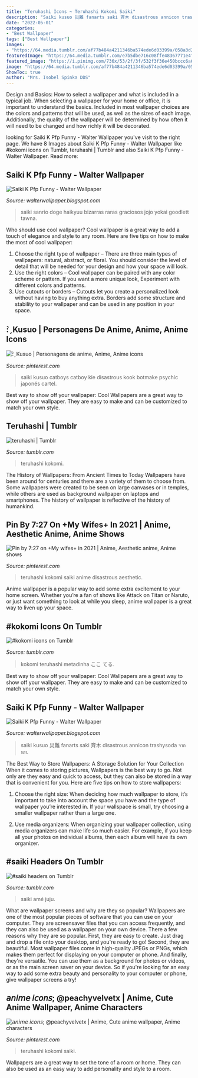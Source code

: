 ```yaml
---
title: "Teruhashi Icons ~ Teruhashi Kokomi Saiki"
description: "Saiki kusuo 災難 fanarts saki 斉木 disastrous annicon trashysoda จาก นท"
date: "2022-05-01"
categories:
- "Best Wallpaper"
tags: ["Best Wallpaper"]
images:
- "https://64.media.tumblr.com/af77b484a4211346ba574ede6d03399a/058a3d24a2d85c3d-e5/s2048x3072/88999a9bd5308cf33a3b4fe1b8ad66cc42cd028c.jpg"
featuredImage: "https://64.media.tumblr.com/e7b5dbe716c08ffe48367771e4fa985a/7e73f8d5821e2e49-1f/s500x750/d000fb31f861e1e4a03f4004bcfe3f8e2b6185a0.jpg"
featured_image: "https://i.pinimg.com/736x/53/2f/3f/532f3f36e450bccc6a6d66221ae7b50a.jpg"
image: "https://64.media.tumblr.com/af77b484a4211346ba574ede6d03399a/058a3d24a2d85c3d-e5/s2048x3072/88999a9bd5308cf33a3b4fe1b8ad66cc42cd028c.jpg"
ShowToc: true
author: "Mrs. Isobel Spinka DDS"
---
```



Design and Basics: How to select a wallpaper and what is included in a typical job.
When selecting a wallpaper for your home or office, it is important to understand the basics. Included in most wallpaper choices are the colors and patterns that will be used, as well as the sizes of each image. Additionally, the quality of the wallpaper will be determined by how often it will need to be changed and how richly it will be decorated.

	

		
looking for Saiki K Pfp Funny - Walter Wallpaper you've visit to the right page. We have 8 Images about Saiki K Pfp Funny - Walter Wallpaper like #kokomi icons on Tumblr, teruhashi | Tumblr and also Saiki K Pfp Funny - Walter Wallpaper. Read more:
		
    
## Saiki K Pfp Funny - Walter Wallpaper

<img loading=lazy src="https://i.pinimg.com/474x/36/09/06/360906415bc2bf7c7248cebb12fc95d7.jpg" onerror="this.onerror=null;this.src='https://tse1.mm.bing.net/th?id=OIP.-Ef41pgCgtrJ3O7M6yK6mwAAAA&amp;pid=15.1';" alt="Saiki K Pfp Funny - Walter Wallpaper">

_Source: walterwallpaper.blogspot.com_

>saiki sanrio doge haikyuu bizarras raras graciosos jojo yokai goodlett tawna. 

	

Who should use cool wallpaper?
Cool wallpaper is a great way to add a touch of elegance and style to any room. Here are five tips on how to make the most of cool wallpaper: 
1) Choose the right type of wallpaper – There are three main types of wallpapers: natural, abstract, or floral. You should consider the level of detail that will be needed for your design and how your space will look. 
2) Use the right colors – Cool wallpaper can be paired with any color scheme or pattern. If you want a more unique look, Experiment with different colors and patterns. 
3) Use cutouts or borders – Cutouts let you create a personalized look without having to buy anything extra. Borders add some structure and stability to your wallpaper and can be used in any position in your space.

    
## : ̗̀ Kusuo | Personagens De Anime, Anime, Anime Icons

<img loading=lazy src="https://i.pinimg.com/736x/53/2f/3f/532f3f36e450bccc6a6d66221ae7b50a.jpg" onerror="this.onerror=null;this.src='https://tse1.mm.bing.net/th?id=OIP.CM2dDw7-EL-0jUtGMnqeagHaHa&amp;pid=15.1';" alt=": ̗̀ Kusuo | Personagens de anime, Anime, Anime icons">

_Source: pinterest.com_

>saiki kusuo catboys catboy kie disastrous kook botmake psychic japonés cartel. 

	

Best way to show off your wallpaper:
Cool Wallpapers are a great way to show off your wallpaper. They are easy to make and can be customized to match your own style.

    
## Teruhashi | Tumblr

<img loading=lazy src="https://66.media.tumblr.com/1eccd87f7e4b2a60ccdf1a9fc06745fa/tumblr_po8cbd9NYv1wyiafv_1280.png" onerror="this.onerror=null;this.src='https://tse4.mm.bing.net/th?id=OIP.7KCrRp1mJbxh-RUeQ42rHAHaHa&amp;pid=15.1';" alt="teruhashi | Tumblr">

_Source: tumblr.com_

>teruhashi kokomi. 

	

The History of Wallpapers: From Ancient Times to Today
Wallpapers have been around for centuries and there are a variety of them to choose from. Some wallpapers were created to be seen on large canvases or in temples, while others are used as background wallpaper on laptops and smartphones. The history of wallpaper is reflective of the history of humankind.

    
## Pin By 7:27 On +My Wifes+ In 2021 | Anime, Aesthetic Anime, Anime Shows

<img loading=lazy src="https://i.pinimg.com/736x/64/90/bf/6490bf75cbeaf9042f2bf74c2305133c.jpg" onerror="this.onerror=null;this.src='https://tse3.mm.bing.net/th?id=OIP.Ac8ZNc-cc0afaFhpK1WUjwAAAA&amp;pid=15.1';" alt="Pin by 7:27 on +My wifes+ in 2021 | Anime, Aesthetic anime, Anime shows">

_Source: pinterest.com_

>teruhashi kokomi saiki anime disastrous aesthetic. 

	

Anime wallpaper is a popular way to add some extra excitement to your home screen. Whether you’re a fan of shows like Attack on Titan or Naruto, or just want something to look at while you sleep, anime wallpaper is a great way to liven up your space.

    
## #kokomi Icons On Tumblr

<img loading=lazy src="https://64.media.tumblr.com/e7b5dbe716c08ffe48367771e4fa985a/7e73f8d5821e2e49-1f/s500x750/d000fb31f861e1e4a03f4004bcfe3f8e2b6185a0.jpg" onerror="this.onerror=null;this.src='https://tse4.mm.bing.net/th?id=OIP.9-q-bf_D7J6wVsX-ltES2wHaHa&amp;pid=15.1';" alt="#kokomi icons on Tumblr">

_Source: tumblr.com_

>kokomi teruhashi metadinha ここ てる. 

	

Best way to show off your wallpaper:
Cool Wallpapers are a great way to show off your wallpaper. They are easy to make and can be customized to match your own style.

    
## Saiki K Pfp Funny - Walter Wallpaper

<img loading=lazy src="http://pm1.narvii.com/6943/6e86c96b57111dd341bb6bbab3e83e7fee635500r1-400-400v2_00.jpg" onerror="this.onerror=null;this.src='https://tse3.mm.bing.net/th?id=OIP.3thgvEPxyZ4O5xtKonN-mwAAAA&amp;pid=15.1';" alt="Saiki K Pfp Funny - Walter Wallpaper">

_Source: walterwallpaper.blogspot.com_

>saiki kusuo 災難 fanarts saki 斉木 disastrous annicon trashysoda จาก นท. 

	

The Best Way to Store Wallpapers: A Storage Solution for Your Collection
When it comes to storing pictures, Wallpapers is the best way to go. Not only are they easy and quick to access, but they can also be stored in a way that is convenient for you. Here are five tips on how to store wallpapers:
1) Choose the right size: When deciding how much wallpaper to store, it’s important to take into account the space you have and the type of wallpaper you’re interested in. If your wallspace is small, try choosing a smaller wallpaper rather than a large one.

2) Use media organizers: When organizing your wallpaper collection, using media organizers can make life so much easier. For example, if you keep all your photos on individual albums, then each album will have its own organizer.

    
## #saiki Headers On Tumblr

<img loading=lazy src="https://64.media.tumblr.com/af77b484a4211346ba574ede6d03399a/058a3d24a2d85c3d-e5/s2048x3072/88999a9bd5308cf33a3b4fe1b8ad66cc42cd028c.jpg" onerror="this.onerror=null;this.src='https://tse3.mm.bing.net/th?id=OIP.LVJrvFJgM2jQ4xLFnzSYRQHaHa&amp;pid=15.1';" alt="#saiki headers on Tumblr">

_Source: tumblr.com_

>saiki amé juju. 

	

What are wallpaper screens and why are they so popular?
Wallpapers are one of the most popular pieces of software that you can use on your computer. They are screensaver files that you can access frequently, and they can also be used as a wallpaper on your own device. There a few reasons why they are so popular. First, they are easy to create. Just drag and drop a file onto your desktop, and you're ready to go! Second, they are beautiful. Most wallpaper files come in high-quality JPEGs or PNGs, which makes them perfect for displaying on your computer or phone. And finally, they're versatile. You can use them as a background for photos or videos, or as the main screen saver on your device. So if you're looking for an easy way to add some extra beauty and personality to your computer or phone, give wallpaper screens a try!

    
## 𝘢𝘯𝘪𝘮𝘦 𝘪𝘤𝘰𝘯𝘴; @peachyvelvetx | Anime, Cute Anime Wallpaper, Anime Characters

<img loading=lazy src="https://i.pinimg.com/originals/2b/62/88/2b6288c4dc63d72ea52a2db2d500c561.jpg" onerror="this.onerror=null;this.src='https://tse3.mm.bing.net/th?id=OIP.2rujPiYT30atxUNMSutH5QHaHa&amp;pid=15.1';" alt="𝘢𝘯𝘪𝘮𝘦 𝘪𝘤𝘰𝘯𝘴; @peachyvelvetx | Anime, Cute anime wallpaper, Anime characters">

_Source: pinterest.com_

>teruhashi kokomi saiki. 

	

Wallpapers are a great way to set the tone of a room or home. They can also be used as an easy way to add personality and style to a room.

